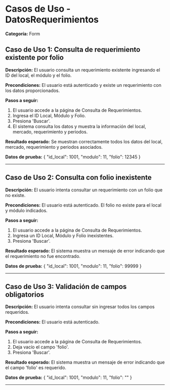 # Casos de Uso - DatosRequerimientos

**Categoría:** Form

## Caso de Uso 1: Consulta de requerimiento existente por folio

**Descripción:** El usuario consulta un requerimiento existente ingresando el ID del local, el módulo y el folio.

**Precondiciones:**
El usuario está autenticado y existe un requerimiento con los datos proporcionados.

**Pasos a seguir:**
1. El usuario accede a la página de Consulta de Requerimientos.
2. Ingresa el ID Local, Módulo y Folio.
3. Presiona 'Buscar'.
4. El sistema consulta los datos y muestra la información del local, mercado, requerimiento y periodos.

**Resultado esperado:**
Se muestran correctamente todos los datos del local, mercado, requerimiento y periodos asociados.

**Datos de prueba:**
{ "id_local": 1001, "modulo": 11, "folio": 12345 }

---

## Caso de Uso 2: Consulta con folio inexistente

**Descripción:** El usuario intenta consultar un requerimiento con un folio que no existe.

**Precondiciones:**
El usuario está autenticado. El folio no existe para el local y módulo indicados.

**Pasos a seguir:**
1. El usuario accede a la página de Consulta de Requerimientos.
2. Ingresa un ID Local, Módulo y Folio inexistentes.
3. Presiona 'Buscar'.

**Resultado esperado:**
El sistema muestra un mensaje de error indicando que el requerimiento no fue encontrado.

**Datos de prueba:**
{ "id_local": 1001, "modulo": 11, "folio": 99999 }

---

## Caso de Uso 3: Validación de campos obligatorios

**Descripción:** El usuario intenta consultar sin ingresar todos los campos requeridos.

**Precondiciones:**
El usuario está autenticado.

**Pasos a seguir:**
1. El usuario accede a la página de Consulta de Requerimientos.
2. Deja vacío el campo 'folio'.
3. Presiona 'Buscar'.

**Resultado esperado:**
El sistema muestra un mensaje de error indicando que el campo 'folio' es requerido.

**Datos de prueba:**
{ "id_local": 1001, "modulo": 11, "folio": "" }

---

